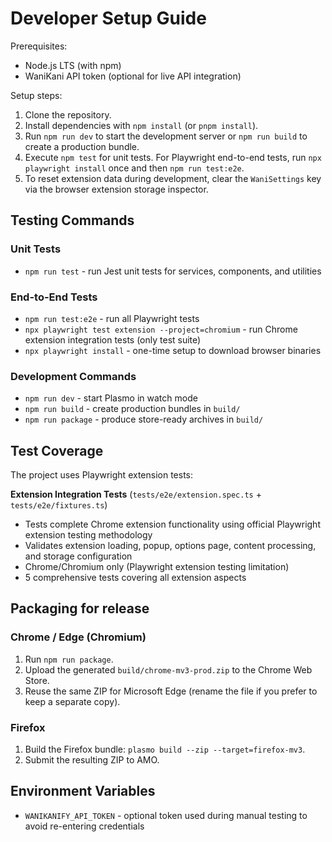 ﻿# Developer Setup Guide

Prerequisites:
- Node.js LTS (with npm)
- WaniKani API token (optional for live API integration)

Setup steps:
1. Clone the repository.
2. Install dependencies with `npm install` (or `pnpm install`).
3. Run `npm run dev` to start the development server or `npm run build` to create a production bundle.
4. Execute `npm test` for unit tests. For Playwright end-to-end tests, run `npx playwright install` once and then `npm run test:e2e`.
5. To reset extension data during development, clear the `WaniSettings` key via the browser extension storage inspector.

## Testing Commands

### Unit Tests
- `npm run test` - run Jest unit tests for services, components, and utilities

### End-to-End Tests  
- `npm run test:e2e` - run all Playwright tests
- `npx playwright test extension --project=chromium` - run Chrome extension integration tests (only test suite)
- `npx playwright install` - one-time setup to download browser binaries

### Development Commands
- `npm run dev` - start Plasmo in watch mode
- `npm run build` - create production bundles in `build/`  
- `npm run package` - produce store-ready archives in `build/`

## Test Coverage

The project uses Playwright extension tests:

**Extension Integration Tests** (`tests/e2e/extension.spec.ts` + `tests/e2e/fixtures.ts`)
- Tests complete Chrome extension functionality using official Playwright extension testing methodology
- Validates extension loading, popup, options page, content processing, and storage configuration
- Chrome/Chromium only (Playwright extension testing limitation)
- 5 comprehensive tests covering all extension aspects

## Packaging for release

### Chrome / Edge (Chromium)
1. Run `npm run package`.
2. Upload the generated `build/chrome-mv3-prod.zip` to the Chrome Web Store.
3. Reuse the same ZIP for Microsoft Edge (rename the file if you prefer to keep a separate copy).

### Firefox
1. Build the Firefox bundle: `plasmo build --zip --target=firefox-mv3`.
3. Submit the resulting ZIP to AMO.

## Environment Variables

- `WANIKANIFY_API_TOKEN` - optional token used during manual testing to avoid re-entering credentials
